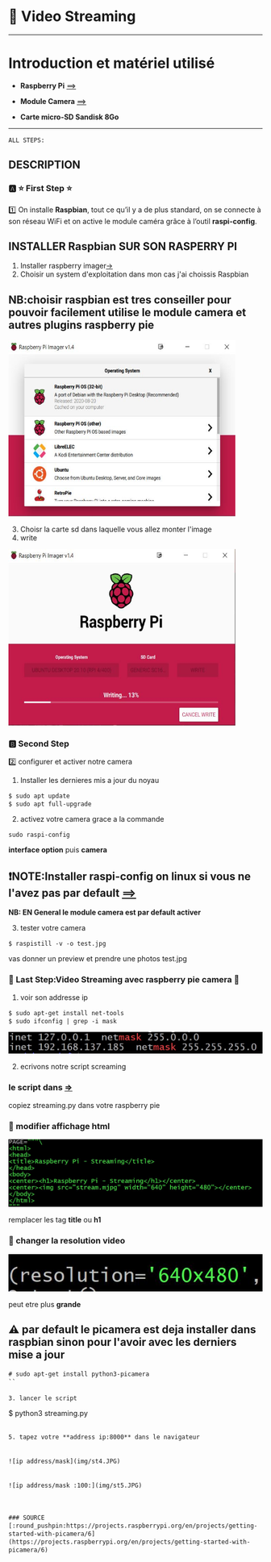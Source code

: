 #  :pushpin: Video Streaming

---
# Introduction et matériel utilisé
* **Raspberry Pi** [==>](https://www.amazon.fr/gp/product/B00Q8MM4PI/ref=as_li_tl?ie=UTF8&camp=1642&creative=6746&creativeASIN=B00Q8MM4PI&linkCode=as2&tag=magdiblog-21&linkId=ILNQLTZCCS5EITBS)

* **Module Camera** [==>](https://www.amazon.fr/gp/product/B00E1GGE40/ref=as_li_tl?ie=UTF8&camp=1642&creative=6746&creativeASIN=B00E1GGE40&linkCode=as2&tag=magdiblog-21&linkId=5AG5Y5WRP3IRFDAU)

* **Carte micro-SD Sandisk 8Go**

 
---
```{r setup, include=FALSE}
ALL STEPS:
```
DESCRIPTION
--------------------------------------------------
### :a: :star: First Step :star:
:one: On installe **Raspbian**, tout ce qu’il y a de plus standard, on se connecte à son réseau WiFi et on active le module caméra grâce à l’outil **raspi-config**.



 ## **INSTALLER Raspbian SUR SON RASPERRY PI**
 1. Installer raspberry imager[->](https://www.raspberrypi.org/software/)
 2. Choisir un system d'exploitation dans mon cas j'ai choissis Raspbian
 ## **NB:choisir raspbian est tres conseiller pour pouvoir facilement utilise le module camera et autres plugins raspberry pie**
 
 <img src="img/raspberry.JPG" height=350 width="450"></img>
 

 3. Choisr la carte sd dans laquelle vous allez monter l'image
 4. write
 
  <img src="img/raspberry Pi image.JPG" height=350 width="450"></img>
 
  
 ### :b: Second Step 
 :two: configurer et activer notre camera
 
 1. Installer les dernieres mis a jour du noyau
 
```{r}
$ sudo apt update
$ sudo apt full-upgrade
```
2. activez votre camera grace a la commande

```{r}
sudo raspi-config

```
**interface option** puis **camera**
## :exclamation:**NOTE:Installer raspi-config on linux si vous ne l'avez pas par default [==>](https://rootsaid.com/raspi-config-install-setup-in-any-raspberry-pi-linux-os/)**


**NB: EN General le module camera est par default activer** 

3. tester votre camera

```{r}
$ raspistill -v -o test.jpg

```
vas donner un preview et prendre une photos test.jpg

### :cinema: Last Step:Video Streaming avec raspberry pie camera :cinema:
1. voir son addresse ip

```
$ sudo apt-get install net-tools
$ sudo ifconfig | grep -i mask
```
![ip address/mask](img/st1.JPG)

2. ecrivons notre script screaming
### le script dans [=>](https://github.com/CollegeBoreal/INF1085-200-20A-01/tree/master/P.Projets/300117178/src)
copiez streaming.py dans votre raspberry pie

### :red_circle: modifier affichage html
![ip address/mask](img/st2.JPG)

remplacer les tag **title** ou **h1**

### :red_circle: changer la resolution video
![ip address/mask](img/st3.JPG)

peut etre plus **grande**

## :warning: par default le picamera est deja installer dans raspbian sinon pour l'avoir avec les derniers mise a jour

```
# sudo apt-get install python3-picamera
``

3. lancer le script

```
$ python3 streaming.py

```

5. tapez votre **address ip:8000** dans le navigateur


![ip address/mask](img/st4.JPG)


![ip address/mask :100:](img/st5.JPG)
 


### SOURCE
[:round_pushpin:https://projects.raspberrypi.org/en/projects/getting-started-with-picamera/6](https://projects.raspberrypi.org/en/projects/getting-started-with-picamera/6)





